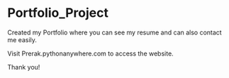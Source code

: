 # Portfolio_Project
Created my Portfolio where you can see my resume and can also contact me easily.

Visit Prerak.pythonanywhere.com to access the website.

Thank you!
